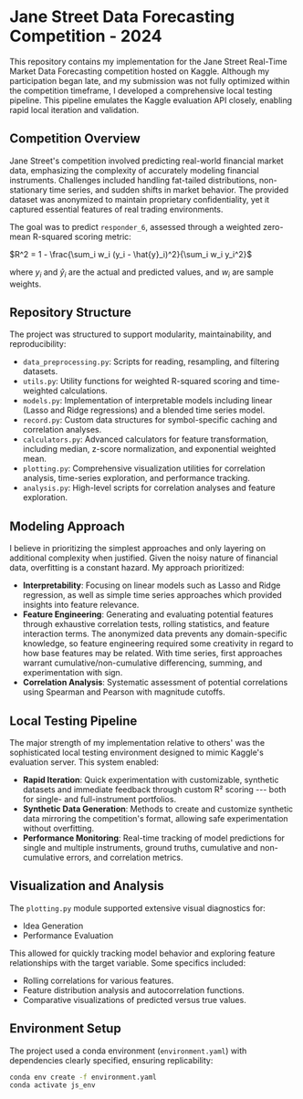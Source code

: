 # Jane Street Data Forecasting Competition - 2024

This repository contains my implementation for the Jane Street Real-Time Market Data Forecasting competition hosted on Kaggle. Although my participation began late, and my submission was not fully optimized within the competition timeframe, I developed a comprehensive local testing pipeline. This pipeline emulates the Kaggle evaluation API closely, enabling rapid local iteration and validation.

## Competition Overview

Jane Street's competition involved predicting real-world financial market data, emphasizing the complexity of accurately modeling financial instruments. Challenges included handling fat-tailed distributions, non-stationary time series, and sudden shifts in market behavior. The provided dataset was anonymized to maintain proprietary confidentiality, yet it captured essential features of real trading environments.

The goal was to predict `responder_6`, assessed through a weighted zero-mean R-squared scoring metric:

$R^2 = 1 - \frac{\sum_i w_i (y_i - \hat{y}_i)^2}{\sum_i w_i y_i^2}$

where $y_i$ and $\hat{y}_i$ are the actual and predicted values, and $w_i$ are sample weights.

## Repository Structure

The project was structured to support modularity, maintainability, and reproducibility:

- `data_preprocessing.py`: Scripts for reading, resampling, and filtering datasets.
- `utils.py`: Utility functions for weighted R-squared scoring and time-weighted calculations.
- `models.py`: Implementation of interpretable models including linear (Lasso and Ridge regressions) and a blended time series model.
- `record.py`: Custom data structures for symbol-specific caching and correlation analyses.
- `calculators.py`: Advanced calculators for feature transformation, including median, z-score normalization, and exponential weighted mean.
- `plotting.py`: Comprehensive visualization utilities for correlation analysis, time-series exploration, and performance tracking.
- `analysis.py`: High-level scripts for correlation analyses and feature exploration.

## Modeling Approach

I believe in prioritizing the simplest approaches and only layering on additional complexity when justified. Given the noisy nature of financial data, overfitting is a constant hazard. My approach prioritized:

- **Interpretability**: Focusing on linear models such as Lasso and Ridge regression, as well as simple time series approaches which provided insights into feature relevance.
- **Feature Engineering**: Generating and evaluating potential features through exhaustive correlation tests, rolling statistics, and feature interaction terms. The anonymized data prevents any domain-specific knowledge, so feature engineering required some creativity in regard to how base features may be related. With time series, first approaches warrant cumulative/non-cumulative differencing, summing, and experimentation with sign.
- **Correlation Analysis**: Systematic assessment of potential correlations using Spearman and Pearson with magnitude cutoffs.

## Local Testing Pipeline

The major strength of my implementation relative to others' was the sophisticated local testing environment designed to mimic Kaggle's evaluation server. This system enabled:

- **Rapid Iteration**: Quick experimentation with customizable, synthetic datasets and immediate feedback through custom R² scoring --- both for single- and full-instrument portfolios.
- **Synthetic Data Generation**: Methods to create and customize synthetic data mirroring the competition's format, allowing safe experimentation without overfitting.
- **Performance Monitoring**: Real-time tracking of model predictions for single and multiple instruments, ground truths, cumulative and non-cumulative errors, and correlation metrics.

## Visualization and Analysis

The `plotting.py` module supported extensive visual diagnostics for:

- Idea Generation
- Performance Evaluation

This allowed for quickly tracking model behavior and exploring feature relationships with the target variable. Some specifics included:

- Rolling correlations for various features.
- Feature distribution analysis and autocorrelation functions.
- Comparative visualizations of predicted versus true values.

## Environment Setup

The project used a conda environment (`environment.yaml`) with dependencies clearly specified, ensuring replicability:

```bash
conda env create -f environment.yaml
conda activate js_env


